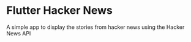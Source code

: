 # Flutter Hacker News

A simple app to display the stories from hacker news using the Hacker News API

